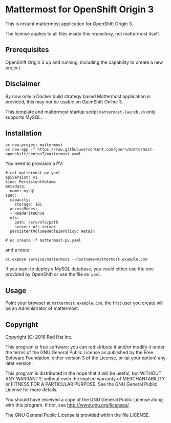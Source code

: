 # Mattermost for OpenShift Origin 3

This is instant mattermost application for OpenShift Origin 3.

The license applies to all files inside this repository, not mattermost itself.

## Prerequisites

OpenShift Origin 3 up and running, including the capability to create a new project.

## Disclaimer

By now only a Docker build strategy based Mattermost application is provided,
this may not be usable on OpenShift Online 3.

This template and mattermost startup script `mattermost-launch.sh` only supports MySQL.

## Installation

```
oc new-project mattermost
oc new-app -f https://raw.githubusercontent.com/goern/mattermost-openshift/centos7/mattermost.yaml
```

You need to provision a PV:
```
# cat mattermost-pv.yaml
apiVersion: v1
kind: PersistentVolume
metadata:
  name: mysql
spec:
  capacity:
    storage: 1Gi
  accessModes:
  - ReadWriteOnce
  nfs:
    path: /srv/nfs/path
    server: nfs-server
  persistentVolumeReclaimPolicy: Retain

# oc create -f mattermost-pv.yaml
```

and a route:

`oc expose service/mattermost --hostname=mattermost.example.com`

If you want to deploy a MySQL database, you could either use the one provided
by OpenShift or use the file `db.yaml`.

## Usage

Point your browser at `mattermost.example.com`, the first user you create will
be an Administrator of mattermost.


## Copyright

Copyright (C) 2016 Red Hat Inc.

This program is free software: you can redistribute it and/or modify
it under the terms of the GNU General Public License as published by
the Free Software Foundation, either version 3 of the License, or
(at your option) any later version.

This program is distributed in the hope that it will be useful,
but WITHOUT ANY WARRANTY; without even the implied warranty of
MERCHANTABILITY or FITNESS FOR A PARTICULAR PURPOSE.  See the
GNU General Public License for more details.

You should have received a copy of the GNU General Public License
along with this program. If not, see <http://www.gnu.org/licenses/>.

The GNU General Public License is provided within the file LICENSE.
